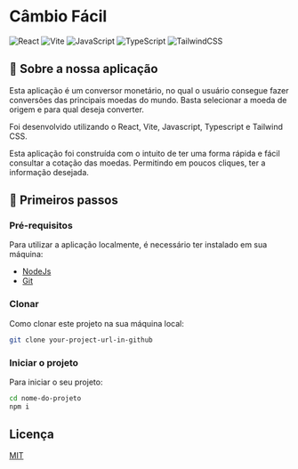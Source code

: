 # Câmbio Fácil 

![React](https://img.shields.io/badge/react-%2320232a.svg?style=for-the-badge&logo=react&logoColor=%2361DAFB)
![Vite](https://img.shields.io/badge/vite-%23646CFF.svg?style=for-the-badge&logo=vite&logoColor=white)
![JavaScript](https://img.shields.io/badge/javascript-%23323330.svg?style=for-the-badge&logo=javascript&logoColor=%23F7DF1E)
![TypeScript](https://img.shields.io/badge/typescript-%23007ACC.svg?style=for-the-badge&logo=typescript&logoColor=white)
![TailwindCSS](https://img.shields.io/badge/tailwindcss-%2338B2AC.svg?style=for-the-badge&logo=tailwind-css&logoColor=white)

## 📌 Sobre a nossa aplicação

Esta aplicação é um conversor monetário, no qual o usuário consegue fazer conversões das principais moedas do mundo. Basta selecionar a moeda de origem e para qual deseja converter. 

Foi desenvolvido utilizando o React, Vite, Javascript, Typescript e Tailwind CSS.

Esta aplicação foi construída com o intuito de ter uma forma rápida e fácil consultar a cotação das moedas. Permitindo em poucos cliques, ter a informação desejada.

## 🚀 Primeiros passos

### Pré-requisitos

Para utilizar a aplicação localmente, é necessário ter instalado em sua máquina:

- <a href="https://nodejs.org/en">NodeJs</a>
- <a href="https://git-scm.com">Git</a>

### Clonar

Como clonar este projeto na sua máquina local:

```bash
git clone your-project-url-in-github
```

### Iniciar o projeto

Para iniciar o seu projeto:

```bash
cd nome-do-projeto
npm i
```

## Licença

<a href="/LICENSE" >MIT</a>